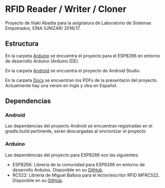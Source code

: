 # RFID Reader / Writer / Cloner

Proyecto de Iñaki Abadia para la asignatura de Laboratorio de Sistemas Empotrados, EINA (UNIZAR) 2016/17.

## Estructura

En la carpeta [Arduino](https://github.com/iAbadia/Laboratorio-Empotrados-2016-17/tree/master/Arduino) se encuentra el proyecto para el ESP8266 en entorno de desarrollo Arduino (Arduino IDE).

En la carpeta [Android](https://github.com/iAbadia/Laboratorio-Empotrados-2016-17/tree/master/Android) se encuentra el proyecto de Android Studio.

En la carpeta [Docs](https://github.com/iAbadia/Laboratorio-Empotrados-2016-17/tree/master/Docs) se encuentran los PDFs de la presentacin del proyecto. Actualmente hay una versin en Ingls y otra en Español.

## Dependencias

### Android
Las dependencias del proyecto Android se encuentran registradas en el gradle.build pertinente, serán descargadas al sincronizar el proyecto

### Arduino
Las dependencias del proyecto para ESP8266 son las siguientes:

* ESP8266: Libreria de la comunidad para ESP8266 en entorno de desarrollo Arduino. Disponible en su [GitHub](https://github.com/esp8266/Arduino).
* RC522: Libreria de Miguel Balboa para el lector/escritor RFID MFRC522. Disponible en su [GitHub](https://github.com/miguelbalboa/rfid).
